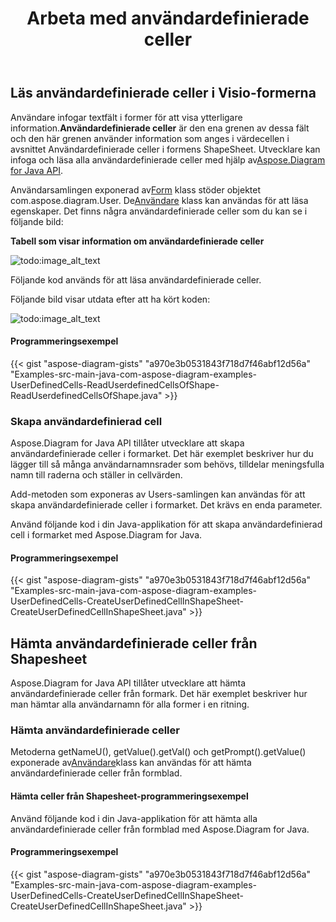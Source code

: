 ﻿---
title: Arbeta med användardefinierade celler
type: docs
weight: 100
url: /sv/java/working-with-user-defined-cells/
---
## **Läs användardefinierade celler i Visio-formerna**
 Användare infogar textfält i former för att visa ytterligare information.**Användardefinierade celler** är den ena grenen av dessa fält och den här grenen använder information som anges i värdecellen i avsnittet Användardefinierade celler i formens ShapeSheet. Utvecklare kan infoga och läsa alla användardefinierade celler med hjälp av[Aspose.Diagram for Java API](https://products.aspose.com/diagram/java/).

 Användarsamlingen exponerad av[Form](https://reference.aspose.com/diagram/java/com.aspose.diagram/Shape) klass stöder objektet com.aspose.diagram.User. De[Användare](https://reference.aspose.com/diagram/java/com.aspose.diagram/User) klass kan användas för att läsa egenskaper. Det finns några användardefinierade celler som du kan se i följande bild:

**Tabell som visar information om användardefinierade celler** 

![todo:image_alt_text](working-with-user-defined-cells_1.png)

Följande kod används för att läsa användardefinierade celler.

Följande bild visar utdata efter att ha kört koden:

![todo:image_alt_text](working-with-user-defined-cells_2.png)
#### **Programmeringsexempel**
{{< gist "aspose-diagram-gists" "a970e3b0531843f718d7f46abf12d56a" "Examples-src-main-java-com-aspose-diagram-examples-UserDefinedCells-ReadUserdefinedCellsOfShape-ReadUserdefinedCellsOfShape.java" >}}
### **Skapa användardefinierad cell**
Aspose.Diagram for Java API tillåter utvecklare att skapa användardefinierade celler i formarket. Det här exemplet beskriver hur du lägger till så många användarnamnsrader som behövs, tilldelar meningsfulla namn till raderna och ställer in cellvärden.

Add-metoden som exponeras av Users-samlingen kan användas för att skapa användardefinierade celler i formarket. Det krävs en enda parameter.

Använd följande kod i din Java-applikation för att skapa användardefinierad cell i formarket med Aspose.Diagram for Java.
#### **Programmeringsexempel**
{{< gist "aspose-diagram-gists" "a970e3b0531843f718d7f46abf12d56a" "Examples-src-main-java-com-aspose-diagram-examples-UserDefinedCells-CreateUserDefinedCellInShapeSheet-CreateUserDefinedCellInShapeSheet.java" >}}
## **Hämta användardefinierade celler från Shapesheet**
Aspose.Diagram for Java API tillåter utvecklare att hämta användardefinierade celler från formark. Det här exemplet beskriver hur man hämtar alla användarnamn för alla former i en ritning.
### **Hämta användardefinierade celler**
 Metoderna getNameU(), getValue().getVal() och getPrompt().getValue() exponerade av[Användare](https://reference.aspose.com/diagram/java/com.aspose.diagram/User)klass kan användas för att hämta användardefinierade celler från formblad.
#### **Hämta celler från Shapesheet-programmeringsexempel**
Använd följande kod i din Java-applikation för att hämta alla användardefinierade celler från formblad med Aspose.Diagram for Java.
#### **Programmeringsexempel**
{{< gist "aspose-diagram-gists" "a970e3b0531843f718d7f46abf12d56a" "Examples-src-main-java-com-aspose-diagram-examples-UserDefinedCells-CreateUserDefinedCellInShapeSheet-CreateUserDefinedCellInShapeSheet.java" >}}
